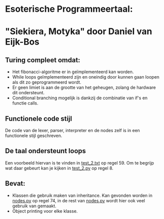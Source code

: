 # Esoterische Programmeertaal:
# "Siekiera, Motyka" door Daniel van Eijk-Bos

## Turing compleet omdat:
* Het fibonacci-algoritme er in geïmplementeerd kan worden.
* While loops geïmplementeerd zijn en oneindig door kunnen gaan loopen als dit zo geprogrammeerd wordt.
* Er geen limiet is aan de grootte van het geheugen, zolang de hardware dit ondersteunt.
* Conditional branching mogelijk is dankzij de combinatie van if's en functie calls.

## Functionele code stijl
De code van de lexer, parser, interpreter en de nodes zelf is in een functionele stijl geschreven.

## De taal ondersteunt loops
Een voorbeeld hiervan is te vinden in [test_2.txt](/test_files/test_2.txt#L59) op regel 59. Om te begrijp wat daar gebeurt kan je kijken in [test_2.py](/test_files/test_2.py#L8) op regel 8.

## Bevat:
* Klassen die gebruik maken van inheritance. Kan gevonden worden in [nodes.py](/nodes.py) op regel 74, in de rest van [nodes.py](/nodes.py) wordt hier ook veel gebruik van gemaakt.
* Object printing voor elke klasse.
